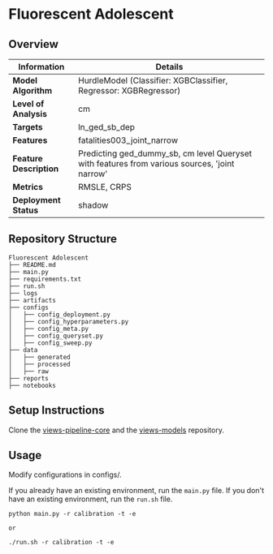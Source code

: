 # Fluorescent Adolescent 
## Overview


| Information         | Details                        |
|---------------------|--------------------------------|
| **Model Algorithm** | HurdleModel (Classifier: XGBClassifier, Regressor: XGBRegressor)                  |
| **Level of Analysis** | cm            |
| **Targets**         | ln_ged_sb_dep |
| **Features**       |  fatalities003_joint_narrow   |
| **Feature Description**       |  Predicting ged_dummy_sb, cm level Queryset with features from various sources, 'joint narrow'    |
| **Metrics**       |  RMSLE, CRPS    |
| **Deployment Status**       |  shadow    |

## Repository Structure

```
Fluorescent Adolescent
├── README.md
├── main.py
├── requirements.txt
├── run.sh
├── logs
├── artifacts
├── configs
│   ├── config_deployment.py
│   ├── config_hyperparameters.py
│   ├── config_meta.py
│   ├── config_queryset.py
│   ├── config_sweep.py
├── data
│   ├── generated
│   ├── processed
│   ├── raw
├── reports
├── notebooks
```

## Setup Instructions

Clone the [views-pipeline-core](https://github.com/views-platform/views-pipeline-core) and the [views-models](https://github.com/views-platform/views-models) repository.


## Usage
Modify configurations in configs/.

If you already have an existing environment, run the `main.py` file. If you don't have an existing environment, run the `run.sh` file. 

```
python main.py -r calibration -t -e

or

./run.sh -r calibration -t -e
```


